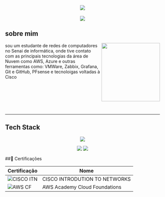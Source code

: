 <h1 align= "center">
  <img src="https://capsule-render.vercel.app/api?type=rounded&height=200&color=221644&text=Samuel😶‍🌫️&fontColor=a18594&textBg=false">
</h1>

<p align= "center">
  <img src="https://readme-typing-svg.herokuapp.com?font=outfit&size=32&duration=6000&pause=2000&color=A18594&center=true&vCenter=true&width=435&lines=Cloud+%7C+SRE">
</p>

## sobre mim

<img align="right" height= "190" src="https://cdn.pixabay.com/animation/2024/04/14/23/56/23-56-18-870_512.gif"> 

sou um estudante de redes de computadores no Senai de informática, onde tive contato com as principais tecnologias da área de Nuvem como AWS, Azure e outras ferramentas como: VMWare, Zabbix, Grafana, Git e GitHub, PFsense e tecnoloigas voltadas à Cisco

<br>
<br>
<br>
<br>
<br>

---

## Tech Stack

<p align= "center">
  <img src="https://skillicons.dev/icons?i=linux,aws,azure,grafana,windows "
</p>
<p align= "center">  
  <img src="https://img.shields.io/badge/MariaDB-003545?style=for-the-badge&logo=mariadb&logoColor=white">
  <img src="https://img.shields.io/badge/C%2B%2B-00599C?style=for-the-badge&logo=c%2B%2B&logoColor=white">
  
</p>



##🥇 Certificações

| Certificação | Nome |
| --- | --- |
| ![CISCO ITN](https://img.shields.io/badge/CISCO_CCNA_ITN-t?style=for-the-badge&logo=cisco&color=gray&link=https%3A%2F%2Fwww.credly.com%2Fbadges%2Ffaafb6ef-e8e3-4fb2-b824-e88448720b1c%2Fpublic_url) | CISCO INTRODUTION TO NETWORKS |
| ![AWS CF](https://img.shields.io/badge/AWS_Cloud_Foundations-t?style=for-the-badge&logo=amazonwebservices&logoColor=black&color=orange&link=https%3A%2F%2Fwww.credly.com%2Fbadges%2F86350165-b271-4c10-bde1-c3a44282b506%2Fpublic_url) | AWS Academy Cloud Foundations |
